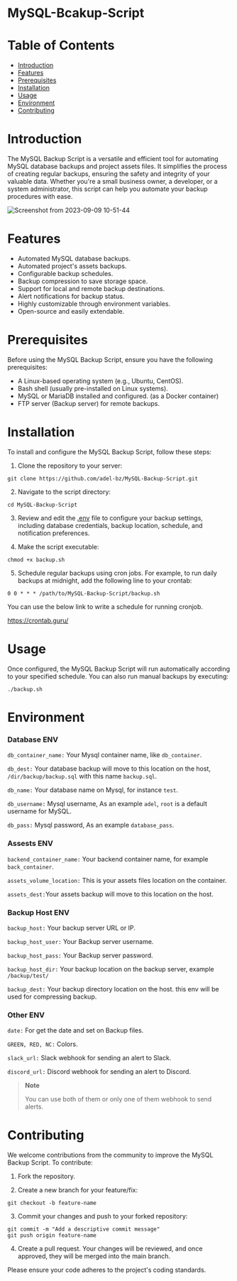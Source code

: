 # MySQL-Bcakup-Script

# Table of Contents
- [Introduction](https://github.com/adel-bz/MSSQL-Config#introduction)
- [Features](https://github.com/adel-bz/MySQL-Backup-Script#features)
- [Prerequisites](https://github.com/adel-bz/MySQL-Backup-Script#prerequisites)
- [Installation](https://github.com/adel-bz/MySQL-Backup-Script#installation)
- [Usage](https://github.com/adel-bz/MySQL-Backup-Script#usage)
- [Environment](https://github.com/adel-bz/MySQL-Backup-Script#environment)
- [Contributing](https://github.com/adel-bz/MySQL-Backup-Script#contributing)

# Introduction
The MySQL Backup Script is a versatile and efficient tool for automating MySQL database backups and project assets files. It simplifies the process of creating regular backups, ensuring the safety and integrity of your valuable data. Whether you're a small business owner, a developer, or a system administrator, this script can help you automate your backup procedures with ease.

![Screenshot from 2023-09-09 10-51-44](https://github.com/adel-bz/MySQL-Backup-Script/assets/45201934/41bdac69-2d01-4f76-b212-d07795474684)

# Features
- Automated MySQL database backups.
- Automated project's assets backups.
- Configurable backup schedules.
- Backup compression to save storage space.
- Support for local and remote backup destinations.
- Alert notifications for backup status.
- Highly customizable through environment variables.
- Open-source and easily extendable.

# Prerequisites
Before using the MySQL Backup Script, ensure you have the following prerequisites:

- A Linux-based operating system (e.g., Ubuntu, CentOS).
- Bash shell (usually pre-installed on Linux systems).
- MySQL or MariaDB installed and configured. (as a Docker container)
- FTP server (Backup server) for remote backups.

# Installation
To install and configure the MySQL Backup Script, follow these steps:

1. Clone the repository to your server:

```
git clone https://github.com/adel-bz/MySQL-Backup-Script.git
```
2. Navigate to the script directory:

```
cd MySQL-Backup-Script
```
3. Review and edit the [.env](https://github.com/adel-bz/MySQL-Backup-Script#environment) file to configure your backup settings, including database credentials, backup location, schedule, and notification preferences.

4. Make the script executable:
   
```
chmod +x backup.sh
```
5. Schedule regular backups using cron jobs. For example, to run daily backups at midnight, add the following line to your crontab:

```
0 0 * * * /path/to/MySQL-Backup-Script/backup.sh
```
You can use the below link to write a schedule for running cronjob.

https://crontab.guru/

# Usage
Once configured, the MySQL Backup Script will run automatically according to your specified schedule. You can also run manual backups by executing:

```
./backup.sh
```

# Environment

### Database ENV

```db_container_name:``` Your Mysql container name, like ```db_container```.

```db_dest:``` Your database backup will move to this location on the host, ```/dir/backup/backup.sql``` with this name ```backup.sql```.

```db_name:``` Your database name on Mysql, for instance ```test```.

```db_username:``` Mysql username, As an example ```adel```, ```root``` is a default username for MySQL.

```db_pass:``` Mysql password, As an example ```database_pass```.


### Assests ENV

```backend_container_name:``` Your backend container name, for example ```back_container```.

```assets_volume_location:``` This is your assets files location on the container.

```assets_dest:```Your assets backup will move to this location on the host.


### Backup Host ENV

```backup_host:``` Your backup server URL or IP.

```backup_host_user:``` Your Backup server username.

```backup_host_pass:``` Your Backup server password.

```backup_host_dir:``` Your backup location on the backup server, example ```/backup/test/```

```backup_dest:``` Your backup directory location on the host. this env will be used for compressing backup.


### Other ENV

```date:``` For get the date and set on Backup files.

```GREEN, RED, NC:``` Colors.

```slack_url:``` Slack webhook for sending an alert to Slack.

```discord_url:``` Discord webhook for sending an alert to Discord.

> **Note**
> 
> You can use both of them or only one of them webhook to send alerts.


# Contributing
We welcome contributions from the community to improve the MySQL Backup Script. To contribute:

1. Fork the repository.

2. Create a new branch for your feature/fix:
```
git checkout -b feature-name
```
3. Commit your changes and push to your forked repository:
```
git commit -m "Add a descriptive commit message"
git push origin feature-name
```
4. Create a pull request. Your changes will be reviewed, and once approved, they will be merged into the main branch.

Please ensure your code adheres to the project's coding standards.

